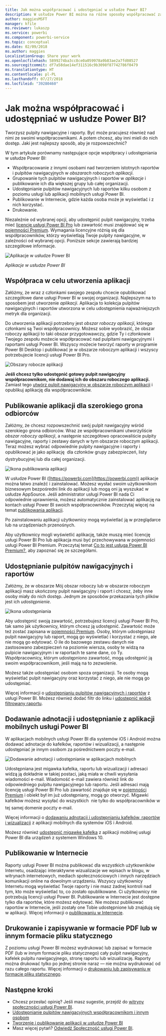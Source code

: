 ```yaml
---
title: Jak można współpracować i udostępniać w usłudze Power BI?
description: W usłudze Power BI można na różne sposoby współpracować za pośrednictwem pulpitów nawigacyjnych, raportów, kafelków i aplikacji oraz je udostępniać. Każdy sposób ma swoje zalety.
author: maggiesMSFT
manager: kfile
ms.reviewer: lukaszp
ms.service: powerbi
ms.component: powerbi-service
ms.topic: conceptual
ms.date: 02/09/2018
ms.author: maggies
LocalizationGroup: Share your work
ms.openlocfilehash: 5899274ba3cc8ce0a059978a9b83ae2a7fd08527
ms.sourcegitcommit: df7a58dae14ef311516c9b3098f87742786f0479
ms.translationtype: HT
ms.contentlocale: pl-PL
ms.lasthandoff: 07/27/2018
ms.locfileid: "39280460"
---
```

# <a name="how-should-i-collaborate-and-share-in-power-bi"></a>Jak można współpracować i udostępniać w usłudze Power BI?

Tworzysz pulpity nawigacyjne i raporty. Być może pracujesz również nad nimi ze swoimi współpracownikami. A potem chcesz, aby inni mieli do nich dostęp. Jaki jest najlepszy sposób, aby je rozpowszechnić?

W tym artykule porównamy następujące opcje współpracy i udostępniania w usłudze Power BI: 

* Współpracowanie z innymi osobami nad tworzeniem istotnych raportów i pulpitów nawigacyjnych w *obszarach roboczych aplikacji*.
* Grupowanie tych pulpitów nawigacyjnych i raportów w *aplikacje* i publikowanie ich dla większej grupy lub całej organizacji.
* Udostępnianie pulpitów nawigacyjnych lub raportów kilku osobom z poziomu usługi lub aplikacji mobilnych usługi Power BI.
* Publikowanie w Internecie, gdzie każda osoba może je wyświetlać i z nich korzystać.
* Drukowanie. 

Niezależnie od wybranej opcji, aby udostępnić pulpit nawigacyjny, trzeba mieć [licencję usługi Power BI Pro](service-free-vs-pro.md) lub zawartość musi znajdować się w [pojemności Premium](service-premium.md). Wymagania licencyjne różnią się dla współpracowników, którzy wyświetlają Twoje pulpity nawigacyjne, w zależności od wybranej opcji. Poniższe sekcje zawierają bardziej szczegółowe informacje. 

![Aplikacje w usłudze Power BI](media/service-how-to-collaborate-distribute-dashboards-reports/power-bi-apps-home-blog.png)

*Aplikacje w usłudze Power BI*

## <a name="collaborate-with-coworkers-to-create-an-app"></a>Współpraca w celu utworzenia aplikacji
Załóżmy, że wraz z członkami swojego zespołu chcecie opublikować szczegółowe dane usługi Power BI w swojej organizacji. Najlepszym na to sposobem jest utworzenie *aplikacji*. Aplikacja to kolekcja pulpitów nawigacyjnych i raportów utworzona w celu udostępnienia najważniejszych metryk dla organizacji. 

Do utworzenia aplikacji potrzebny jest *obszar roboczy aplikacji*, którego członkami są Twoi współpracownicy. Możesz sobie wyobrazić, że obszar roboczy aplikacji to taki obszar przygotowawczy, gdzie Ty i członkowie Twojego zespołu możecie współpracować nad pulpitami nawigacyjnymi i raportami usługi Power BI. Wszyscy możecie tworzyć raporty w programie Power BI Desktop i publikować je w obszarze roboczym aplikacji i wszyscy potrzebujecie licencji usługi Power BI Pro.

![Obszary robocze aplikacji](media/service-how-to-collaborate-distribute-dashboards-reports/power-bi-apps-workspaces.png)

**Jeśli chcesz tylko udostępnić gotowy pulpit nawigacyjny współpracownikom, nie dodawaj ich do obszaru roboczego aplikacji.** Zamiast tego [utwórz pulpit nawigacyjny w obszarze roboczym aplikacji](service-create-distribute-apps.md) i opublikuj aplikację dla współpracowników. 

## <a name="publish-your-app-to-a-broad-audience"></a>Publikowanie aplikacji dla szerokiego grona odbiorców
Załóżmy, że chcesz rozpowszechnić swój pulpit nawigacyjny wśród szerokiego grona odbiorców. Wraz ze współpracownikami utworzyliście *obszar roboczy aplikacji*, a następnie szczegółowo opracowaliście pulpity nawigacyjne, raporty i zestawy danych w tym obszarze roboczym aplikacji. Teraz możesz wybrać odpowiednie pulpity nawigacyjne i raporty i opublikować je jako aplikację &#151; dla członków grupy zabezpieczeń, listy dystrybucyjnej lub dla całej organizacji. 

![Ikona publikowania aplikacji](media/service-how-to-collaborate-distribute-dashboards-reports/power-bi-app-publish-600.png)

W usłudze Power BI ([https://powerbi.com](https://powerbi.com)) aplikacje można łatwo znaleźć i zainstalować. Możesz wysłać swoim użytkownikom biznesowym bezpośredni link do aplikacji lub mogą oni ją wyszukać w usłudze AppSource. Jeśli administrator usługi Power BI nada Ci odpowiednie uprawnienia, możesz automatycznie zainstalować aplikację na kontach usługi Power BI swoich współpracowników. Przeczytaj więcej na temat [publikowania aplikacji](service-create-distribute-apps.md#publish-your-app). 

Po zainstalowaniu aplikacji użytkownicy mogą wyświetlać ją w przeglądarce lub na urządzeniach przenośnych.

Aby użytkownicy mogli wyświetlić aplikację, także muszą mieć licencję usługi Power BI Pro lub aplikacja musi być przechowywana w pojemności usługi Power BI Premium. Przeczytaj temat [Co to jest usługa Power BI Premium?](service-premium.md), aby zapoznać się ze szczegółami.

## <a name="share-dashboards-and-reports"></a>Udostępnianie pulpitów nawigacyjnych i raportów
Załóżmy, że w obszarze Mój obszar roboczy lub w obszarze roboczym aplikacji masz ukończony pulpit nawigacyjny i raport i chcesz, żeby inne osoby miały do nich dostęp. Jednym ze sposobów przekazania tych plików jest ich *udostępnienie*. 

![Ikona udostępniania](media/service-how-to-collaborate-distribute-dashboards-reports/power-bi-share-in-situ.png)

Aby udostępnić swoją zawartość, potrzebujesz licencji usługi Power BI Pro, tak samo jak użytkownicy, którym chcesz ją udostępnić. Zawartość może też zostać zapisana w [pojemności Premium](service-premium.md). Osoby, którym udostępniasz pulpit nawigacyjny lub raport, mogą go wyświetlać i korzystać z niego, ale nie mogą go edytować. O ile do bazowego zestawu danych nie zastosowano zabezpieczeń na poziomie wiersza, osoby te widzą na pulpicie nawigacyjnym i w raportach te same dane, co Ty. Współpracownicy, którym udostępniono zawartość, mogą udostępnić ją swoim współpracownikom, jeśli mają na to zezwolenie. 

Możesz także udostępniać osobom spoza organizacji. Te osoby mogą wyświetlać pulpit nawigacyjny oraz korzystać z niego, ale nie mogą go udostępniać. 

Więcej informacji o [udostępnianiu pulpitów nawigacyjnych i raportów](service-share-dashboards.md) z usługi Power BI. Możesz również dodać filtr do linku i [udostępnić widok filtrowany raportu](service-share-reports.md).

## <a name="annotate-and-share-from-the-power-bi-mobile-apps"></a>Dodawanie adnotacji i udostępnianie z aplikacji mobilnych usługi Power BI
W aplikacjach mobilnych usługi Power BI dla systemów iOS i Android można dodawać adnotacje do kafelków, raportów i wizualizacji, a następnie udostępniać je innym osobom za pośrednictwem poczty e-mail. 

![Dodawanie adnotacji i udostępnianie w aplikacjach mobilnych](media/service-how-to-collaborate-distribute-dashboards-reports/power-bi-iphone-annotate.png)

Udostępniana jest migawka kafelka, raportu lub wizualizacji i adresaci widzą ją dokładnie w takiej postaci, jaką miała w chwili wysyłania wiadomości e-mail. Wiadomość e-mail zawiera również link do odpowiedniego pulpitu nawigacyjnego lub raportu. Jeśli adresaci mają licencję usługi Power BI Pro lub zawartość znajduje się w [pojemności Premium](service-premium.md) i obiekt był im już udostępniany, mogą go otworzyć. Migawki kafelków możesz wysyłać do wszystkich &#151; nie tylko do współpracowników w tej samej domenie poczty e-mail.

Więcej informacji o [dodawaniu adnotacji i udostępnianiu kafelków, raportów i wizualizacji](mobile-annotate-and-share-a-tile-from-the-mobile-apps.md) z aplikacji mobilnych dla systemów iOS i Android.

Możesz również [udostępnić migawkę kafelka](mobile-windows-10-phone-app-get-started.md) z aplikacji mobilnej usługi Power BI dla urządzeń z systemem Windows 10.

## <a name="publish-to-the-web"></a>Publikowanie w Internecie
Raporty usługi Power BI można publikować dla wszystkich użytkowników Internetu, osadzając interaktywne wizualizacje we wpisach w blogu, w witrynach internetowych, mediach społecznościowych i innych narzędziach komunikacji online na dowolnym urządzeniu. Wszyscy użytkownicy Internetu mogą wyświetlać Twoje raporty i nie masz żadnej kontroli nad tym, kto może wyświetlać to, co zostało opublikowane. Ci użytkownicy nie potrzebują licencji usługi Power BI. Publikowanie w Internecie jest dostępne tylko dla raportów, które możesz edytować. Nie możesz publikować raportów w Internecie, jeśli zostały one Tobie udostępnione lub znajdują się w aplikacji. Więcej informacji o [publikowaniu w Internecie](service-publish-to-web.md).

## <a name="print-or-save-as-pdf-or-other-static-file"></a>Drukowanie i zapisywanie w formacie PDF lub w innym formacie pliku statycznego
Z poziomu usługi Power BI możesz wydrukować lub zapisać w formacie PDF (lub w innym formacie pliku statycznego) cały pulpit nawigacyjny, kafelek pulpitu nawigacyjnego, stronę raportu lub wizualizację. Raporty można drukować tylko po jednej stronie naraz — nie można wydrukować od razu całego raportu. Więcej informacji o [drukowaniu lub zapisywaniu w formacie pliku statycznego](service-print.md).

## <a name="next-steps"></a>Następne kroki
* Chcesz przesłać opinię? Jeśli masz sugestie, przejdź do [witryny społeczności usługi Power BI](https://community.powerbi.com/).
* [Udostępnianie pulpitów nawigacyjnych współpracownikom i innym osobom](service-share-dashboards.md)
* [Tworzenie i publikowanie aplikacji w usłudze Power BI](service-create-distribute-apps.md)
* Masz więcej pytań? [Odwiedź Społeczność usługi Power BI](http://community.powerbi.com/).

